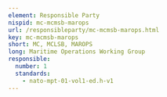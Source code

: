 ```yaml
---
element: Responsible Party
nispid: mc-mcmsb-marops
url: /responsibleparty/mc-mcmsb-marops.html
key: mc-mcmsb-marops
short: MC, MCLSB, MAROPS
long: Maritime Operations Working Group
responsible:
  number: 1
  standards:
    - nato-mpt-01-vol1-ed.h-v1
---
```

